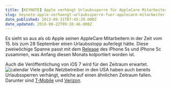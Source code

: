 ```yaml
---
title: [KEYNOTE] Apple verhängt Urlaubssperre für AppleCare Mitarbeiter
slug: keynote-apple-verhaengt-urlaubssperre-fuer-applecare-mitarbeiter
date_published: 2013-08-31T07:45:29.000Z
date_updated: 2018-08-22T09:38:46.000Z
---
```


Es sieht so aus als ob Apple seinen AppleCare Mitarbeitern in der Zeit vom 15. bis zum 28 September einen Urlaubsstopp auferlegt hätte. Diese zweiwöchige Spanne passt mit dem [Release](http://www.macrumors.com/2013/08/28/t-mobile-employee-blackout-dates-support-september-20-iphone-release-date/) des iPhone 5s und iPhone 5c zusammen, was Anfang diesen Monats kolportiert worden ist. 

Auch die Veröffentlichung von iOS 7 wird für den Zeitraum erwartet.
![calendar](//picdump.thafaker.de/2013/08/calendar-580x281.jpg)
Viele große Netzbetreiber in den USA haben auch bereits Urlaubssperren verhängt, welche auf einen ähnlichen Zeitraum fallen. Darunter sind [T-Mobile](http://www.macrumors.com/2013/08/28/t-mobile-employee-blackout-dates-support-september-20-iphone-release-date/) und [Verizon](http://9to5mac.com/2013/08/30/higher-capacity-iphone-5-seeing-shortages-as-verizon-blocks-sept-18-22nd-vacations/).
